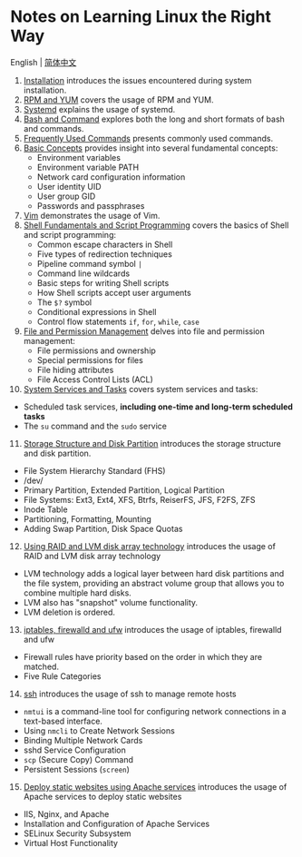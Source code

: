 # Notes on Learning Linux the Right Way

English | [简体中文](README_cn.md)

1. [Installation](1.installation.md) introduces the issues encountered during system installation.
2. [RPM and YUM](2.RPM_and_YUM.md) covers the usage of RPM and YUM.
3. [Systemd](3.systemd.md) explains the usage of systemd.
4. [Bash and Command](4.bash_and_command.md) explores both the long and short formats of bash and commands.
5. [Frequently Used Commands](5.frequently_command.md) presents commonly used commands.
6. [Basic Concepts](6.basic_concept.md) provides insight into several fundamental concepts:
   - Environment variables
   - Environment variable PATH
   - Network card configuration information
   - User identity UID
   - User group GID
   - Passwords and passphrases
7. [Vim](7.vim.md) demonstrates the usage of Vim.
8. [Shell Fundamentals and Script Programming](8.Shell_Fundamentals_and_Script_Programming.md) covers the basics of Shell and script programming:
   - Common escape characters in Shell
   - Five types of redirection techniques
   - Pipeline command symbol `|`
   - Command line wildcards
   - Basic steps for writing Shell scripts
   - How Shell scripts accept user arguments
   - The `$?` symbol
   - Conditional expressions in Shell
   - Control flow statements `if`, `for`, `while`, `case`
9. [File and Permission Management](9.File_and_Permission_Management.md) delves into file and permission management:
   - File permissions and ownership
   - Special permissions for files
   - File hiding attributes
   - File Access Control Lists (ACL)
10. [System Services and Tasks](10.System_Services_and_Tasks.md) covers system services and tasks:
   - Scheduled task services, **including one-time and long-term scheduled tasks**
   - The `su` command and the `sudo` service
11. [Storage Structure and Disk Partition](11.Storage-structure-and-disk-partition.md) introduces the storage structure and disk partition.
   - File System Hierarchy Standard (FHS)
   - /dev/
   - Primary Partition, Extended Partition, Logical Partition
   - File Systems: Ext3, Ext4, XFS, Btrfs, ReiserFS, JFS, F2FS, ZFS
   - Inode Table
   - Partitioning, Formatting, Mounting
   - Adding Swap Partition, Disk Space Quotas
12. [Using RAID and LVM disk array technology](12.Using_RAID_and_LVM_disk_array_technology.md) introduces the usage of RAID and LVM disk array technology
   - LVM technology adds a logical layer between hard disk partitions and the file system, providing an abstract volume group that allows you to combine multiple hard disks.
   - LVM also has "snapshot" volume functionality.
   - LVM deletion is ordered.
13. [iptables, firewalld and ufw](13.iptables_firewalld_and_ufw.md) introduces the usage of iptables, firewalld and ufw
   - Firewall rules have priority based on the order in which they are matched.
   - Five Rule Categories
14. [ssh](14.ssh.md) introduces the usage of ssh to manage remote hosts
   - `nmtui` is a command-line tool for configuring network connections in a text-based interface.
   - Using `nmcli` to Create Network Sessions
   - Binding Multiple Network Cards
   - sshd Service Configuration
   - `scp` (Secure Copy) Command
   - Persistent Sessions (`screen`)
15. [Deploy static websites using Apache services](15.Deploy_static_websites_using_Apache_services.md) introduces the usage of Apache services to deploy static websites
   - IIS, Nginx, and Apache
   - Installation and Configuration of Apache Services
   - SELinux Security Subsystem
   - Virtual Host Functionality